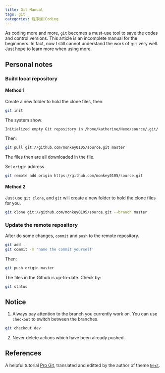 ```yaml
---
title: Git Manual
tags: git
categories: 程序媛|Coding
---
```


As coding more and more, `git` becomes a must-use tool to save the codes and control versions. 
This article is an incomplete manual for the beginnners. 
In fact, now I still cannot understand the work of `git` very well. Just hope to learn more when using more.

<!--more-->
## Personal notes

### Build local repository

#### Method 1

Create a new folder to hold the clone files, then: 

```bash
git init
```
The system show: 
```
Initialized empty Git repository in /home/katherine/Hexo/source/.git/
```

Then:
```bash
git pull git://github.com/monkey0105/source.git master
```

The files then are all downloaded in the file. 

Set `origin` address
```bash
git remote add origin https://github.com/monkey0105/source.git
```

#### Method 2

Just use `git clone`, and `git` will create a new folder to hold the clone files for you.
```bash
git clone git://github.com/monkey0105/source.git --branch master
```


### Update the remote repository
After do some changes, `commit` and `push` to the remote repository.
```bash
git add .
git commit -m 'name the commit yourself'
```

Then:
```bash
git push origin master
```

The files in the Github is up-to-date. 
Check by:
```bash
git status
```

## Notice

1. Always pay attention to the branch you currently work on. You can use `checkout` to switch between the branches.
```bash
git checkout dev
```

2. Never delete actions which have been already pushed.

## References 

A helpful tutorial [Pro Git](http://iissnan.com/progit/index.html), translated and editted by the author of theme [`Next`](https://github.com/iissnan/hexo-theme-next). 

